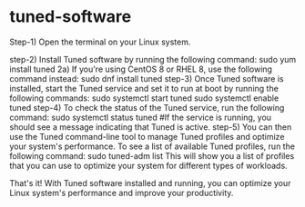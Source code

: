 # tuned-software

Step-1) Open the terminal on your Linux system.

step-2) Install Tuned software by running the following command:
           sudo yum install tuned
     2a) If you're using CentOS 8 or RHEL 8, use the following command instead:
           sudo dnf install tuned
step-3) Once Tuned software is installed, start the Tuned service and set it to run at boot by running the following commands:
           sudo systemctl start tuned
           sudo systemctl enable tuned
step-4) To check the status of the Tuned service, run the following command:
           sudo systemctl status tuned  #If the service is running, you should see a message indicating that Tuned is active.
step-5) You can then use the Tuned command-line tool to manage Tuned profiles and optimize your system's performance. To see a list of available Tuned profiles, run the following command:
           sudo tuned-adm list
This will show you a list of profiles that you can use to optimize your system for different types of workloads.

That's it! With Tuned software installed and running, you can optimize your Linux system's performance and improve your productivity.
        

         
